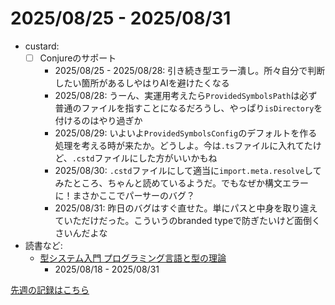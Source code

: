 # 2025/08/25 - 2025/08/31

- custard:
    - [ ] Conjureのサポート
        - 2025/08/25 - 2025/08/28: 引き続き型エラー潰し。所々自分で判断したい箇所があるしやはりAIを避けたくなる
        - 2025/08/28: うーん、実運用考えたら`ProvidedSymbolsPath`は必ず普通のファイルを指すことになるだろうし、やっぱり`isDirectory`を付けるのはやり過ぎか
        - 2025/08/29: いよいよ`ProvidedSymbolsConfig`のデフォルトを作る処理を考える時が来たか。どうしよ。今は`.ts`ファイルに入れてたけど、`.cstd`ファイルにした方がいいかもね
        - 2025/08/30: `.cstd`ファイルにして適当に`import.meta.resolve`してみたところ、ちゃんと読めているようだ。でもなぜか構文エラーに！まさかここでパーサーのバグ？
        - 2025/08/31: 昨日のバグはすぐ直せた。単にパスと中身を取り違えていただけだった。こういうのbranded typeで防ぎたいけど面倒くさいんだよな
- 読書など:
    - [型システム入門 プログラミング言語と型の理論](https://www.ohmsha.co.jp/book/9784274069116/)
        - 2025/08/18 - 2025/08/31

[先週の記録はこちら](https://github.com/igrep/daily-commits/blob/3c1ba19958bf29315d746680ebbd7aea77825f81/yesterday.md)
